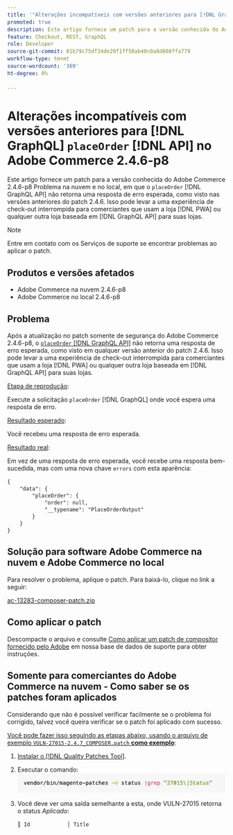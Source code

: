 ```yaml
---
title: '"Alterações incompatíveis com versões anteriores para [!DNL GraphQL] &grave;placeOrder" [!DNL API] in Adobe Commerce 2.4.6-p8"'
promoted: true
description: Este artigo fornece um patch para a versão conhecida do Adobe Commerce 2.4.6-p8 Cloud e problema no local em que "placeOrder" [!DNL GraphQL API] não retorna uma resposta de erro esperada, como visto nas versões anteriores do patch 2.4.6. Isso pode levar a uma experiência de check-out interrompida para comerciantes que usam vitrine PWA ou qualquer outra vitrine baseada no  [!DNL GraphQL API] para suas lojas.
feature: Checkout, REST, GraphQL
role: Developer
source-git-commit: 01b79c75df34de20f1ff50ab40c0a8d608ffa779
workflow-type: tm+mt
source-wordcount: '369'
ht-degree: 0%

---
```


# Alterações incompatíveis com versões anteriores para [!DNL GraphQL] `placeOrder` [!DNL API] no Adobe Commerce 2.4.6-p8

Este artigo fornece um patch para a versão conhecida do Adobe Commerce 2.4.6-p8 Problema na nuvem e no local, em que o `placeOrder` [!DNL GraphQL API] não retorna uma resposta de erro esperada, como visto nas versões anteriores do patch 2.4.6. Isso pode levar a uma experiência de check-out interrompida para comerciantes que usam a loja [!DNL PWA] ou qualquer outra loja baseada em [!DNL GraphQL API] para suas lojas.

>[!NOTE]
>
>Entre em contato com os Serviços de suporte se encontrar problemas ao aplicar o patch.

## Produtos e versões afetados

* Adobe Commerce na nuvem 2.4.6-p8
* Adobe Commerce no local 2.4.6-p8

## Problema

Após a atualização no patch somente de segurança do Adobe Commerce 2.4.6-p8, o [`placeOrder` [!DNL GraphQL API]](https://developer.adobe.com/commerce/webapi/graphql/schema/cart/mutations/place-order/) não retorna uma resposta de erro esperada, como visto em qualquer versão anterior do patch 2.4.6. Isso pode levar a uma experiência de check-out interrompida para comerciantes que usam a loja [!DNL PWA] ou qualquer outra loja baseada em [!DNL GraphQL API] para suas lojas.

<u>Etapa de reprodução</u>:

Execute a solicitação `placeOrder` [!DNL GraphQL] onde você espera uma resposta de erro.

<u>Resultado esperado</u>:

Você recebeu uma resposta de erro esperada.

<u>Resultado real</u>:

Em vez de uma resposta de erro esperada, você recebe uma resposta bem-sucedida, mas com uma nova chave `errors` com esta aparência:

```
{
    "data": {
        "placeOrder": {
            "order": null,
            "__typename": "PlaceOrderOutput"
        }
    }
}
```

## Solução para software Adobe Commerce na nuvem e Adobe Commerce no local

Para resolver o problema, aplique o patch.
Para baixá-lo, clique no link a seguir:

[ac-13283-composer-patch.zip](assets/ac-13283-composer-patch.zip)

## Como aplicar o patch

Descompacte o arquivo e consulte [Como aplicar um patch de compositor fornecido pelo Adobe](https://experienceleague.adobe.com/docs/commerce-knowledge-base/kb/how-to/how-to-apply-a-composer-patch-provided-by-magento.html) em nossa base de dados de suporte para obter instruções.

## Somente para comerciantes do Adobe Commerce na nuvem - Como saber se os patches foram aplicados

Considerando que não é possível verificar facilmente se o problema foi corrigido, talvez você queira verificar se o patch foi aplicado com sucesso.

<u>Você pode fazer isso seguindo as etapas abaixo, usando o arquivo de exemplo `VULN-27015-2.4.7_COMPOSER.patch` **como exemplo</u>**:

1. [Instalar o [!DNL Quality Patches Tool]](https://experienceleague.adobe.com/docs/commerce-operations/tools/quality-patches-tool/usage.html).
1. Executar o comando:<br>
   ![ac-13283-tell-if-patch-plied-code](assets/cve-2024-34102-tell-if-patch-applied-code.png)
1. Você deve ver uma saída semelhante a esta, onde VULN-27015 retorna o status *Aplicado*:

   ```bash
   ║ Id            │ Title                                                        │ Category        │ Origin                 │ Status      │ Details                                          ║ ║ N/A           │ ../m2-hotfixes/VULN-27015-2.4.7_COMPOSER_patch.patch      │ Other           │ Local                  │ Applied     │ Patch type: Custom                                
   ```

<!-- For Step 2:
     ```bash
    vendor/bin/magento-patches -n status |grep "27015\|Status"
     ```
-->


